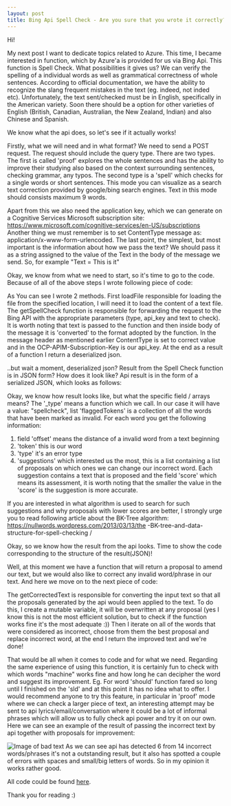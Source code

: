 ```yaml
---
layout: post
title: Bing Api Spell Check - Are you sure that you wrote it correctly?
---
```


Hi!

My next post I want to dedicate topics related to Azure. This time, I became interested in function, which by Azure'a is provided for us via Bing Api. This function is Spell Check.
What possibilities it gives us?
We can verify the spelling of a individual words as well as grammatical correctness of whole sentences. According to official documentation, we have the ability to recognize the slang frequent mistakes in the text (eg. indeed, not inded etc). 
Unfortunately, the text sent/checked must be in English, specifically in the American variety. Soon there should be a option for other varieties of English (British, Canadian, Australian, the New Zealand, Indian) and also Chinese and Spanish.

We know what the api does, so let's see if it actually works!

Firstly, what we will need and in what format?
We need to send a POST request. The request should include the query type. There are two types. The first is called 'proof' explores the whole sentences and has the ability to improve their studying also based on the context surrounding sentences, checking grammar, any typos. 
The second type is a 'spell' which checks for a single words or short sentences. This mode you can visualize as a search text correction provided by google/bing search engines. Text in this mode should consists maximum 9 words.

Apart from this we also need the application key, which we can generate on a Cognitive Services Microsoft subscription site: https://www.microsoft.com/cognitive-services/en-US/subscriptions
Another thing we must remember is to set ContentType message as: application/x-www-form-urlencoded.
The last point, the simplest, but most important is the information about how we pass the text?
We should pass it as a string assigned to the value of the Text in the body of the message we send. So, for example "Text = This is it"

Okay, we know from what we need to start, so it's time to go to the code. Because of all of the above steps I wrote following piece of code:

<script src="https://gist.github.com/MNie/318a3f0911ea6e6f0eee925906fac4ea.js"></script>

As You can see I wrote 2 methods. First loadFile responsible for loading the file from the specified location, I will need it to load the content of a text file.
The getSpellCheck function is responsible for forwarding the request to the Bing API with the appropriate parameters (type, api_key and text to check). 
It is worth noting that text is passed to the function and then inside body of the message it is 'converted' to the format adopted by the function. 
In the message header as mentioned earlier ContentType is set to correct value and in the OCP-APIM-Subscription-Key is our api_key. 
At the end as a result of a function I return a deserialized json.

..but wait a moment, deserialized json? Result from the Spell Check function is in JSON form? How does it look like?
Api result is in the form of a serialized JSON, which looks as follows:

<script src="https://gist.github.com/MNie/ffe28b412c494ea8d3456525e5137041.js"></script>

Okay, we know how result looks like, but what the specific field / arrays means?
The '_type' means a function which we call. In our case it will have a value: "spellcheck", list 'flaggedTokens' is a collection of all the words that have been marked as invalid. 
For each word you get the following information:
1. field 'offset' means the distance of a invalid word from a text beginning
2. 'token' this is our word
3. 'type' it's an error type
4. 'suggestions' which interested us the most, this is a list containing a list of proposals on which ones we can change our incorrect word. 
Each suggestion contains a text that is proposed and the field 'score' which means its assessment, it is worth noting that the smaller the value in the 'score' is the suggestion is more accurate.

If you are interested in what algorithm is used to search for such suggestions and why proposals with lower scores are better, I strongly urge you to read following article about the BK-Tree algorithm: https://nullwords.wordpress.com/2013/03/13/the -BK-tree-and-data-structure-for-spell-checking /

Okay, so we know how the result from the api looks. Time to show the code corresponding to the structure of the result(JSON)!

<script src="https://gist.github.com/MNie/60aabde4006972f68ee84bbcd087b212.js"></script>

Well, at this moment we have a function that will return a proposal to amend our text, but we would also like to correct any invalid word/phrase in our text.
And here we move on to the next piece of code:

<script src="https://gist.github.com/MNie/dcce97d80d45266f238984809c434485.js"></script>

The getCorrectedText is responsible for converting the input text so that all the proposals generated by the api would been applied to the text. 
To do this, I create a mutable variable, it will be overwritten at any proposal (yes I know this is not the most efficient solution, but to check if the function works fine it's the most adequate :))
Then I iterate on all of the words that were considered as incorrect, choose from them the best proposal and replace incorrect word, at the end I return the improved text and we're done!

That would be all when it comes to code and for what we need. 
Regarding the same experience of using this function, it is certainly fun to check with which words "machine" works fine and how long he can decipher the word and suggest its improvement. 
Eg. For word 'should' function fared so long until I finished on the 'sld' and at this point it has no idea what to offer. 
I would recommend anyone to try this feature, in particular in 'proof' mode where we can check a larger piece of text, an interesting attempt may be sent to api lyrics/email/conversation where it could be a lot of informal phrases which will allow us to fully check api power and try it on our own.
Here we can see an example of the result of passing the incorrect text by api together with proposals for improvement:
<script src="https://gist.github.com/MNie/78ff84eaae6c97bc8461af61c52c2e5e.js"></script>
![Image of bad text](https://mnie.github.com/img/\AzureBingSpellCheck/result.png)
As we can see api has detected 6 from 14 incorrect words/phrases it's not a outstanding result, but it also has spotted a couple of errors with spaces and small/big letters of words. So in my opinion it works rather good.

All code could be found [here](https://github.com/MNie/AzureBingSpellCheck).

Thank you for reading :)